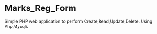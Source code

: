# Marks_Reg_Form
Simple PHP web application to perform Create,Read,Update,Delete. Using Php,Mysqli. 
